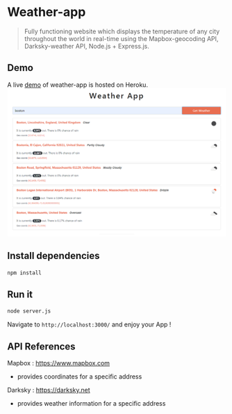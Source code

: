 # Weather-app

> Fully functioning website which displays the temperature of any city throughout the world in real-time using the Mapbox-geocoding API, Darksky-weather API, Node.js + Express.js.

## Demo

A live [demo](https://nodejs-weather-web-app.herokuapp.com/) of weather-app is hosted on Heroku.
![alt text](preview.png)

## Install dependencies

```bash
npm install
```

## Run it

```bash
node server.js
```

Navigate to `http://localhost:3000/` and enjoy your App !

## API References

Mapbox : https://www.mapbox.com
- provides coordinates for a specific address

Darksky : https://darksky.net
- provides weather information for a specific address